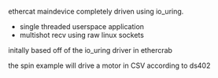 ethercat maindevice completely driven using io_uring.
- single threaded userspace application
- multishot recv using raw linux sockets

initally based off of the io_uring driver in ethercrab

the spin example will drive a motor in CSV according to ds402

